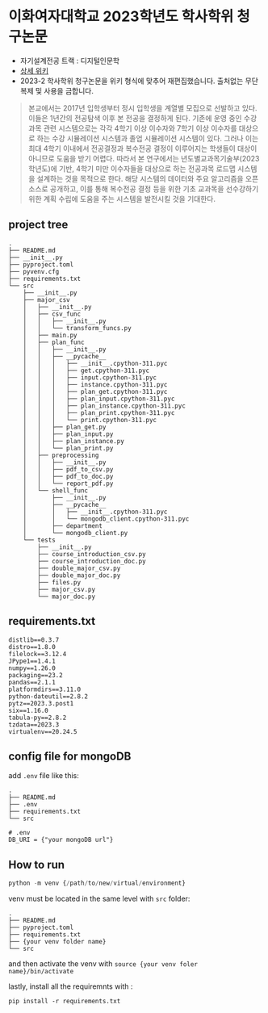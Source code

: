 # 이화여자대학교 2023학년도 학사학위 청구논문
- 자기설계전공 트랙 : 디지털인문학
- [상세 위키](https://github.com/yhjune/major_csv/wiki)
- 2023-2 학사학위 청구논문을 위키 형식에 맞추어 재편집했습니다. 출처없는 무단 복제 및 사용을 금합니다.

> 본교에서는 2017년 입학생부터 정시 입학생을 계열별 모집으로 선발하고 있다. 이들은 1년간의 전공탐색 이후 본 전공을 결정하게 된다. 기존에 운영 중인 수강 과목 관련 시스템으로는 각각 4학기 이상 이수자와 7학기 이상 이수자를 대상으로 하는 수강 시뮬레이션 시스템과 졸업 시뮬레이션 시스템이 있다. 그러나 이는 최대 4학기 이내에서 전공결정과 복수전공 결정이 이루어지는 학생들이 대상이 아니므로 도움을 받기 어렵다. 따라서 본 연구에서는 년도별교과목기술부(2023학년도)에 기반, 4학기 미만 이수자들을 대상으로 하는 전공과목 로드맵 시스템을 설계하는 것을 목적으로 한다. 해당 시스템의 데이터와 주요 알고리즘을 오픈소스로 공개하고, 이를 통해 복수전공 결정 등을 위한 기초 교과목을 선수강하기 위한 계획 수립에 도움을 주는 시스템을 발전시킬 것을 기대한다.

## project tree

```
.
├── README.md
├── __init__.py
├── pyproject.toml
├── pyvenv.cfg
├── requirements.txt
└── src
    ├── __init__.py
    ├── major_csv
    │   ├── __init__.py
    │   ├── csv_func
    │   │   ├── __init__.py
    │   │   └── transform_funcs.py
    │   ├── main.py
    │   ├── plan_func
    │   │   ├── __init__.py
    │   │   ├── __pycache__
    │   │   │   ├── __init__.cpython-311.pyc
    │   │   │   ├── get.cpython-311.pyc
    │   │   │   ├── input.cpython-311.pyc
    │   │   │   ├── instance.cpython-311.pyc
    │   │   │   ├── plan_get.cpython-311.pyc
    │   │   │   ├── plan_input.cpython-311.pyc
    │   │   │   ├── plan_instance.cpython-311.pyc
    │   │   │   ├── plan_print.cpython-311.pyc
    │   │   │   └── print.cpython-311.pyc
    │   │   ├── plan_get.py
    │   │   ├── plan_input.py
    │   │   ├── plan_instance.py
    │   │   └── plan_print.py
    │   ├── preprocessing
    │   │   ├── __init__.py
    │   │   ├── pdf_to_csv.py
    │   │   ├── pdf_to_doc.py
    │   │   └── report_pdf.py
    │   └── shell_func
    │       ├── __init__.py
    │       ├── __pycache__
    │       │   ├── __init__.cpython-311.pyc
    │       │   └── mongodb_client.cpython-311.pyc
    │       ├── department
    │       └── mongodb_client.py
    └── tests
        ├── __init__.py
        ├── course_introduction_csv.py
        ├── course_introduction_doc.py
        ├── double_major_csv.py
        ├── double_major_doc.py
        ├── files.py
        ├── major_csv.py
        └── major_doc.py
```

## requirements.txt
```
distlib==0.3.7
distro==1.8.0
filelock==3.12.4
JPype1==1.4.1
numpy==1.26.0
packaging==23.2
pandas==2.1.1
platformdirs==3.11.0
python-dateutil==2.8.2
pytz==2023.3.post1
six==1.16.0
tabula-py==2.8.2
tzdata==2023.3
virtualenv==20.24.5
```

## config file for mongoDB

add `.env` file like this:

```
.
├── README.md
├── .env
├── requirements.txt
└── src

```

```
# .env
DB_URI = {"your mongoDB url"}

```

## How to run

```python
python -m venv {/path/to/new/virtual/environment}
```
venv must be located in the same level with `src` folder:
```
.
├── README.md
├── pyproject.toml
├── requirements.txt
├── {your venv folder name}
└── src
```

and then activate the venv with `source {your venv foler name}/bin/activate`

lastly, install all the requiremnts with :

~~~
pip install -r requirements.txt
~~~



